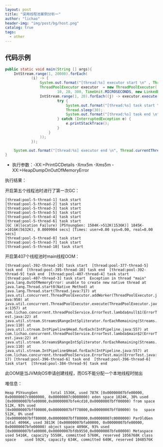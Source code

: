 ```yaml
---
layout: post
title: "误用线程池案例分析一"
author: "lichao"
header-img: "img/post/bg/host.png"
catalog: true
tags:
  - other
---
```


## 代码示例

```java
public static void main(String [] args){
    IntStream.range(1, 20000).forEach(
            (i) -> {
                System.out.format("[thread:%s] executor start \n" , Thread.currentThread().getName());
                ThreadPoolExecutor executor  = new ThreadPoolExecutor(
                        10, 20, 300, TimeUnit.MICROSECONDS, new LinkedBlockingDeque<>());
                IntStream.range(1, 20).forEach((j) -> executor.execute(() -> {
                        try {
                            System.out.format("[thread:%s] task start \n" , Thread.currentThread().getName());
                            Thread.sleep(30);
                            System.out.format("[thread:%s] task end \n" , Thread.currentThread().getName());
                        } catch (InterruptedException e) {
                            e.printStackTrace();
                        }
                    }
                ));
            });

    System.out.format("[thread:%s] executor end \n", Thread.currentThread().getName());
}
```

* 执行参数：-XX:+PrintGCDetails -Xmx5m -Xms5m  -XX:+HeapDumpOnOutOfMemoryError

执行结果：

开启第五个线程池时进行了第一次GC：

```
[thread:pool-5-thread-1] task start 
[thread:pool-5-thread-2] task start 
[thread:pool-5-thread-3] task start 
[thread:pool-5-thread-5] task start 
[thread:pool-5-thread-4] task start 
[thread:pool-5-thread-6] task start 
[GC (Allocation Failure) [PSYoungGen: 1504K->512K(1536K)] 1845K->1016K(5632K), 0.0009904 secs] [Times: user=0.00 sys=0.00, real=0.00 secs] 
[thread:pool-5-thread-8] task start 
[thread:pool-5-thread-7] task start 
[thread:pool-5-thread-10] task start 
```

开启第407个线程池时main线程OOM：

`[thread:pool-392-thread-10] task start 
[thread:pool-377-thread-5] task end 
[thread:pool-395-thread-10] task end 
[thread:pool-392-thread-9] task end 
[thread:pool-407-thread-4] task start 
[thread:pool-407-thread-3] task start 
Exception in thread "main" java.lang.OutOfMemoryError: unable to create new native thread
	at java.lang.Thread.start0(Native Method)
	at java.lang.Thread.start(Thread.java:717)
	at java.util.concurrent.ThreadPoolExecutor.addWorker(ThreadPoolExecutor.java:950)
	at java.util.concurrent.ThreadPoolExecutor.execute(ThreadPoolExecutor.java:1357)
	at com.lichao.concurrent.threadPoolService.ErrorTest.lambda$null$1(ErrorTest.java:22)
	at java.util.stream.Streams$RangeIntSpliterator.forEachRemaining(Streams.java:110)
	at java.util.stream.IntPipeline$Head.forEach(IntPipeline.java:557)
	at com.lichao.concurrent.threadPoolService.ErrorTest.lambda$main$2(ErrorTest.java:22)
	at java.util.stream.Streams$RangeIntSpliterator.forEachRemaining(Streams.java:110)
	at java.util.stream.IntPipeline$Head.forEach(IntPipeline.java:557)
	at com.lichao.concurrent.threadPoolService.ErrorTest.main(ErrorTest.java:17)
[thread:pool-396-thread-6] task end 
[thread:pool-396-thread-6] task start 
[thread:pool-384-thread-9] task end `



此OOM是当JVM向OS申请创建线程，而OS不能分配一个本地线程时抛出

堆信息：

`Heap
 PSYoungGen      total 1536K, used 787K [0x00000007bfe00000, 0x00000007c0000000, 0x00000007c0000000)
  eden space 1024K, 30% used [0x00000007bfe00000,0x00000007bfe4cd10,0x00000007bff00000)
  from space 512K, 93% used [0x00000007bff00000,0x00000007bff78000,0x00000007bff80000)
  to   space 512K, 0% used [0x00000007bff80000,0x00000007bff80000,0x00000007c0000000)
 ParOldGen       total 4096K, used 3813K [0x00000007bfa00000, 0x00000007bfe00000, 0x00000007bfe00000)
  object space 4096K, 93% used [0x00000007bfa00000,0x00000007bfdb9550,0x00000007bfe00000)
 Metaspace       used 5416K, capacity 5558K, committed 5760K, reserved 1056768K
  class space    used 592K, capacity 634K, committed 640K, reserved 1048576K`